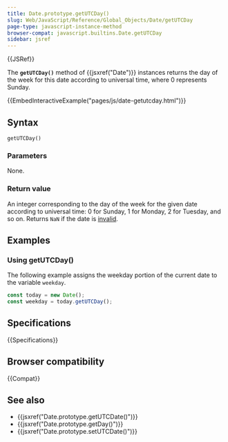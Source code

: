 ```yaml
---
title: Date.prototype.getUTCDay()
slug: Web/JavaScript/Reference/Global_Objects/Date/getUTCDay
page-type: javascript-instance-method
browser-compat: javascript.builtins.Date.getUTCDay
sidebar: jsref
---
```


{{JSRef}}

The **`getUTCDay()`** method of {{jsxref("Date")}} instances returns the day of the week for this date according to universal time, where 0 represents Sunday.

{{EmbedInteractiveExample("pages/js/date-getutcday.html")}}

## Syntax

```js-nolint
getUTCDay()
```

### Parameters

None.

### Return value

An integer corresponding to the day of the week for the given date according to universal time: 0 for Sunday, 1 for Monday, 2 for Tuesday, and so on. Returns `NaN` if the date is [invalid](/en-US/docs/Web/JavaScript/Reference/Global_Objects/Date#the_epoch_timestamps_and_invalid_date).

## Examples

### Using getUTCDay()

The following example assigns the weekday portion of the current date to the variable `weekday`.

```js
const today = new Date();
const weekday = today.getUTCDay();
```

## Specifications

{{Specifications}}

## Browser compatibility

{{Compat}}

## See also

- {{jsxref("Date.prototype.getUTCDate()")}}
- {{jsxref("Date.prototype.getDay()")}}
- {{jsxref("Date.prototype.setUTCDate()")}}
